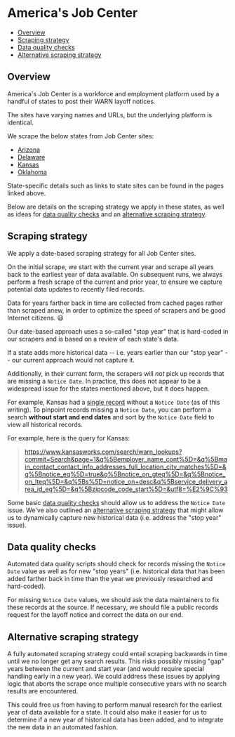 # America's Job Center

- [Overview](#overview)
- [Scraping strategy](#scraping-strategy)
- [Data quality checks](#data-quality-checks)
- [Alternative scraping strategy](#alternative-scraping-strategy)

## Overview

America's Job Center is a workforce and employment platform used by a
handful of states to post their WARN layoff notices.

The sites have varying names and URLs, but the underlying platform is
identical.

We scrape the below states from Job Center sites:

* [Arizona](az.md)
* [Delaware](de.md)
* [Kansas](ks.md)
* [Oklahoma](ok.md)

State-specific details such as links to state sites can be found in
the pages linked above.

Below are details on the scraping strategy we apply in these states,
as well as ideas for [data quality checks](#data-quality-checks) and an
[alternative scraping strategy](#alternative-scraping-strategy).

## Scraping strategy

We apply a date-based scraping strategy for all Job Center sites.

On the initial scrape, we start with the current year and scrape all years back to the earliest year of data available.
On subsequent runs, we always perform a fresh scrape of the current and prior year, to ensure we capture potential
data updates to recently filed records.

Data for years farther back in time are collected from cached pages rather than scraped anew,
in order to optimize the speed of scrapers and be good Internet citizens. :smiley:

Our date-based approach uses a so-called "stop year" that is hard-coded in our scrapers and
is based on a review of each state's data.

If a state adds more historical data -- i.e. years earlier than our "stop year" -- our current approach would not capture it.

Additionally, in their current form, the scrapers will *not* pick up records that are missing a `Notice Date`.
In practice, this does not appear to be a widespread issue for the states mentioned above, but it does happen.

For example, Kansas had a [single record](https://www.kansasworks.com/search/warn_lookups/64) without a `Notice Date`
(as of this writing). To pinpoint records missing a `Notice Date`, you can perform a
search **without start and end dates** and sort by the `Notice Date` field to view all historical records.

For example, here is the query for Kansas:

> https://www.kansasworks.com/search/warn_lookups?commit=Search&page=1&q%5Bemployer_name_cont%5D=&q%5Bmain_contact_contact_info_addresses_full_location_city_matches%5D=&q%5Bnotice_eq%5D=true&q%5Bnotice_on_gteq%5D=&q%5Bnotice_on_lteq%5D=&q%5Bs%5D=notice_on+desc&q%5Bservice_delivery_area_id_eq%5D=&q%5Bzipcode_code_start%5D=&utf8=%E2%9C%93

Some basic [data quality checks](#data-quality-checks) should allow us to address the `Notice Date` issue. We've also outlined an [alternative scraping strategy](#alternative-scraping-strategy) that might allow us to dynamically capture new historical data (i.e. address the "stop year" issue).

## Data quality checks

Automated data quality scripts should check for records missing the `Notice Date` value as well as for new "stop years"
(i.e. historical data that has been added farther back in time than the year we previously researched and hard-coded).

For missing `Notice Date` values, we should ask the data maintainers to fix these records
at the source. If necessary, we should file a public records request for the layoff notice
and correct the data on our end.

## Alternative scraping strategy

A fully automated scraping strategy could entail scraping backwards in time until we no longer get any search results.
This risks possibly missing "gap" years between the current and start year (and would require special handling
early in a new year). We could address these issues by applying logic that aborts the scrape once multiple consecutive years
with no search results are encountered.

This could free us from having to perform manual research for the earliest year of data available for a state.
It could also make it easier for us to determine if a new year of historical data has been added, and to integrate
the new data in an automated fashion.
